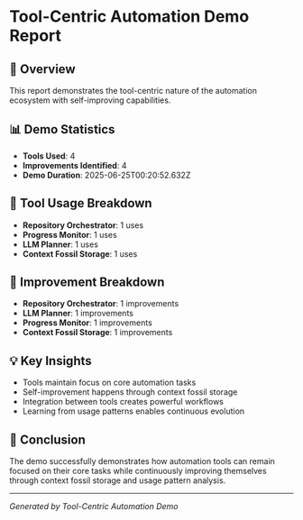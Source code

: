 # Tool-Centric Automation Demo Report

## 🎯 Overview
This report demonstrates the tool-centric nature of the automation ecosystem with self-improving capabilities.

## 📊 Demo Statistics
- **Tools Used**: 4
- **Improvements Identified**: 4
- **Demo Duration**: 2025-06-25T00:20:52.632Z

## 🔧 Tool Usage Breakdown
- **Repository Orchestrator**: 1 uses
- **Progress Monitor**: 1 uses
- **LLM Planner**: 1 uses
- **Context Fossil Storage**: 1 uses

## 🚀 Improvement Breakdown
- **Repository Orchestrator**: 1 improvements
- **LLM Planner**: 1 improvements
- **Progress Monitor**: 1 improvements
- **Context Fossil Storage**: 1 improvements

## 💡 Key Insights
- Tools maintain focus on core automation tasks
- Self-improvement happens through context fossil storage
- Integration between tools creates powerful workflows
- Learning from usage patterns enables continuous evolution

## 🎉 Conclusion
The demo successfully demonstrates how automation tools can remain focused on their core tasks while continuously improving themselves through context fossil storage and usage pattern analysis.

---
*Generated by Tool-Centric Automation Demo*
